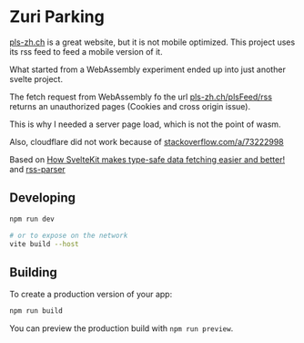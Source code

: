 # Zuri Parking

[pls-zh.ch](https://www.pls-zh.ch/) is a great website, but it is not mobile optimized. This project uses its rss feed to feed a mobile version of it.

What started from a WebAssembly experiment ended up into just another svelte project.

The fetch request from WebAssembly fo the url [pls-zh.ch/plsFeed/rss](pls-zh.ch/plsFeed/rss) returns an unauthorized pages (Cookies and cross origin issue).

This is why I needed a server page load, which is not the point of wasm.

Also, cloudflare did not work because of [stackoverflow.com/a/73222998](stackoverflow.com/a/73222998)


Based on [How SvelteKit makes type-safe data fetching easier and better!](https://dev.to/asheeshh/how-sveltekit-makes-type-safe-data-fetching-easier-and-better-1g7k)
and [rss-parser](https://www.npmjs.com/package/rss-parser)

## Developing

```bash
npm run dev

# or to expose on the network
vite build --host
```

## Building

To create a production version of your app:

```bash
npm run build
```

You can preview the production build with `npm run preview`.